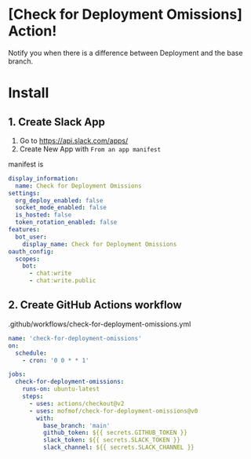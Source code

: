 # [Check for Deployment Omissions] Action!

Notify you when there is a difference between Deployment and the base branch.

# Install

## 1. Create Slack App

1. Go to https://api.slack.com/apps/
1. Create New App with `From an app manifest`

manifest is

```yml
display_information:
  name: Check for Deployment Omissions
settings:
  org_deploy_enabled: false
  socket_mode_enabled: false
  is_hosted: false
  token_rotation_enabled: false
features:
  bot_user:
    display_name: Check for Deployment Omissions
oauth_config:
  scopes:
    bot:
      - chat:write
      - chat:write.public
```

## 2. Create GitHub Actions workflow

.github/workflows/check-for-deployment-omissions.yml

```yml
name: 'check-for-deployment-omissions'
on:
  schedule:
    - cron: '0 0 * * 1'

jobs:
  check-for-deployment-omissions:
    runs-on: ubuntu-latest
    steps:
      - uses: actions/checkout@v2
      - uses: mofmof/check-for-deployment-omissions@v0
        with:
          base_branch: 'main'
          github_token: ${{ secrets.GITHUB_TOKEN }}
          slack_token: ${{ secrets.SLACK_TOKEN }}
          slack_channel: ${{ secrets.SLACK_CHANNEL }}
```
